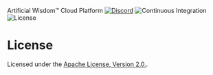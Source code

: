 Artificial Wisdom™ Cloud Platform
[![Discord](https://img.shields.io/discord/1018236355177881630?logoColor=7289da&style=for-the-badge&logo=discord)](https://discord.gg/9HS8WCPQ27)
![Continuous Integration](https://img.shields.io/github/actions/workflow/status/artificialwisdomai/origin?logoColor=7289da&style=for-the-badge&label=build&logo=github)
![License](https://img.shields.io/github/license/artificialwisdomai/origin?logoColor=7289da&style=for-the-badge&logo=opensourceinitiative)

# License

Licensed under the [Apache License, Version 2.0.](./LICENSE).
